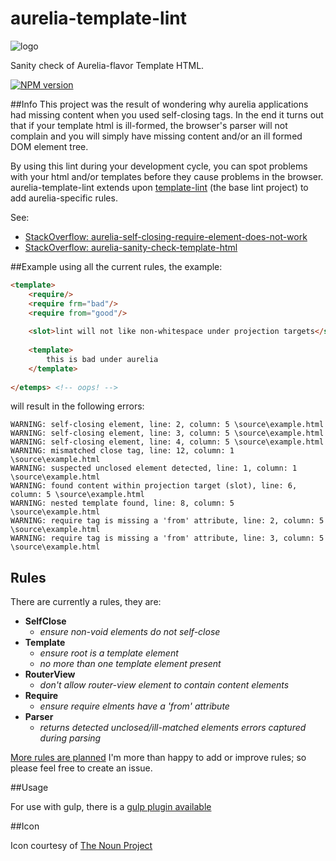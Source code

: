 # aurelia-template-lint

![logo](https://d30y9cdsu7xlg0.cloudfront.net/png/30843-200.png)

Sanity check of Aurelia-flavor Template HTML. 

[![NPM version][npm-image]][npm-url]

##Info
This project was the result of wondering why aurelia applications had missing content when you used self-closing tags. 
In the end it turns out that if your template html is ill-formed, the browser's parser will not complain and you will simply have missing content 
and/or an ill formed DOM element tree. 

By using this lint during your development cycle, you can spot problems with your html and/or templates before they cause problems in the browser. 
aurelia-template-lint extends upon [template-lint](https://github.com/MeirionHughes/template-lint/) (the base lint project) to add aurelia-specific rules.  

See: 
* [StackOverflow: aurelia-self-closing-require-element-does-not-work](http://stackoverflow.com/questions/37300986/aurelia-self-closing-require-element-does-not-work)
* [StackOverflow: aurelia-sanity-check-template-html](http://stackoverflow.com/questions/37322985/aurelia-sanity-check-template-html)

##Example
using all the current rules, the example:
```html
<template>
    <require/>
    <require frm="bad"/>
    <require from="good"/>
    
    <slot>lint will not like non-whitespace under projection targets</slot>
        
    <template>
        this is bad under aurelia
    </template>  
    
</etemps> <!-- oops! -->
```

will result in the following errors:

```
WARNING: self-closing element, line: 2, column: 5 \source\example.html
WARNING: self-closing element, line: 3, column: 5 \source\example.html
WARNING: self-closing element, line: 4, column: 5 \source\example.html
WARNING: mismatched close tag, line: 12, column: 1 \source\example.html
WARNING: suspected unclosed element detected, line: 1, column: 1 \source\example.html
WARNING: found content within projection target (slot), line: 6, column: 5 \source\example.html
WARNING: nested template found, line: 8, column: 5 \source\example.html
WARNING: require tag is missing a 'from' attribute, line: 2, column: 5 \source\example.html
WARNING: require tag is missing a 'from' attribute, line: 3, column: 5 \source\example.html
```

## Rules
There are currently a rules, they are: 

* **SelfClose** 
  * *ensure non-void elements do not self-close* 
* **Template** 
  * *ensure root is a template element*
  * *no more than one template element present* 
* **RouterView**
  * *don't allow router-view element to contain content elements*
* **Require**
  * *ensure require elments have a 'from' attribute*
* **Parser**
  * *returns detected unclosed/ill-matched elements errors captured during parsing*
  
[More rules are planned](https://github.com/MeirionHughes/aurelia-template-lint/labels/rule)
I'm more than happy to add or improve rules; so please feel free to create an issue. 

##Usage

For use with gulp, there is a [gulp plugin available](https://github.com/MeirionHughes/gulp-aurelia-template-lint)

##Icon

Icon courtesy of [The Noun Project](https://thenounproject.com/)

[npm-url]: https://npmjs.org/package/aurelia-template-lint
[npm-image]: http://img.shields.io/npm/v/aurelia-template-lint.svg

